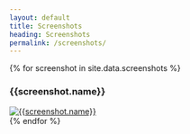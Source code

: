 ```yaml
---
layout: default
title: Screenshots
heading: Screenshots
permalink: /screenshots/
---
```


<div class="row thumbnails">
    {% for screenshot in site.data.screenshots %}
    <div class="col-md-3">
        <h3>{{screenshot.name}}</h3>
        <div class="thumbnail">
            <a href="{{screenshot.url}}" class="fancybox" rel="screenshots"><img src="{{screenshot.url}}" alt="{{screenshot.name}}"></a>
        </div>
    </div>
    {% endfor %}
</div>
